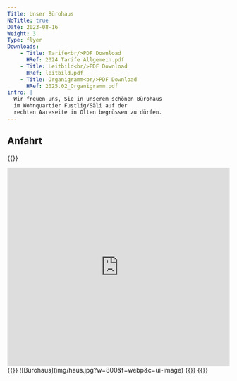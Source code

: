 ```yaml
---
Title: Unser Bürohaus
NoTitle: true
Date: 2023-08-16
Weight: 3
Type: flyer
Downloads: 
    - Title: Tarife<br/>PDF Download
      HRef: 2024 Tarife Allgemein.pdf
    - Title: Leitbild<br/>PDF Download
      HRef: leitbild.pdf
    - Title: Organigramm<br/>PDF Download
      HRef: 2025.02_Organigramm.pdf
intro: |
  Wir freuen uns, Sie in unserem schönen Bürohaus  
  im Wohnquartier Fustlig/Säli auf der  
  rechten Aareseite in Olten begrüssen zu dürfen.
---
```



## Anfahrt

{{<rawhtml>}}
<div class="wl-sidebyside">
<iframe src="https://www.google.com/maps/embed?pb=!1m18!1m12!1m3!1d1351.7416369115433!2d7.909822150809488!3d47.343962005567185!2m3!1f0!2f0!3f0!3m2!1i1024!2i768!4f13.1!3m3!1m2!1s0x479031cbe3cf88d5%3A0x6a02867270ac5f15!2sadesso%20-%20Soziale%20Arbeit%20in%20der%20Familie%20GmbH!5e0!3m2!1sen!2sch!4v1692166444461!5m2!1sen!2sch" width="100%" height="450" style="border:0;" allowfullscreen="" loading="lazy" referrerpolicy="no-referrer-when-downgrade"></iframe>
{{<markdown>}}
![Bürohaus](img/haus.jpg?w=800&f=webp&c=ui-image)
{{</markdown>}}
{{</rawhtml>}}
